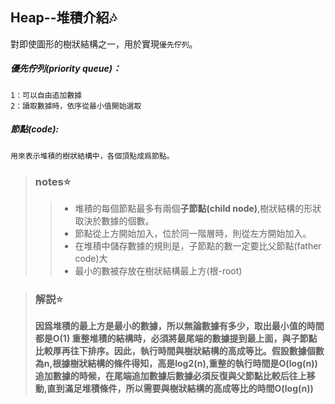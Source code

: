 ## Heap--堆積介紹:notes:
對即使圖形的樹狀結構之一，用於實現`優先佇列`。
##### 優先佇列(priority queue)：
    1：可以自由追加數據
    2：讀取數據時，依序從最小值開始選取
##### 節點(code):
    用來表示堆積的樹狀結構中，各個頂點成爲節點。
> ### notes:star:
>>* 堆積的每個節點最多有兩個**子節點(child node)**,樹狀結構的形狀取決於數據的個數。
>>* 節點從上方開始加入，位於同一階層時，則從左方開始加入。
>>* 在堆積中儲存數據的規則是，子節點的數一定要比父節點(father code)大
>>* 最小的數被存放在樹狀結構最上方(根-root)

> ### 解説:star:
> **因爲堆積的最上方是最小的數據，所以無論數據有多少，取出最小值的時間都是O(1)
> 重整堆積的結構時，必須將最尾端的數據提到最上面，與子節點比較厚再往下排序。因此，執行時間與樹狀結構的高成等比。假設數據個數為n,根據樹狀結構的條件得知，高是log2(n),重整的執行時間是O(log(n)) 
> 追加數據的時候，在尾端追加數據后數據必須反復與父節點比較后往上移動,直到滿足堆積條件，所以需要與樹狀結構的高成等比的時間O(log(n))**
